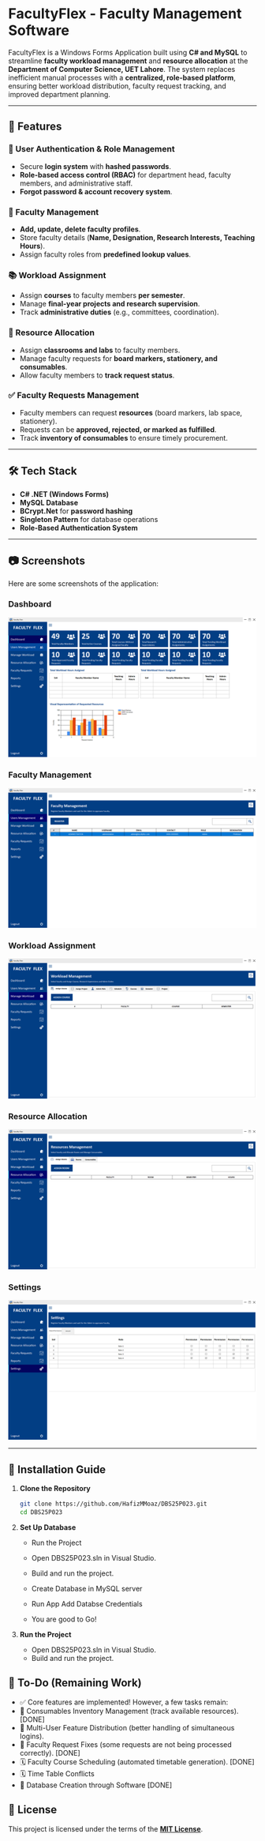 # FacultyFlex - Faculty Management Software

FacultyFlex is a Windows Forms Application built using **C# and MySQL** to streamline **faculty workload management** and **resource allocation** at the **Department of Computer Science, UET Lahore**. The system replaces inefficient manual processes with a **centralized, role-based platform**, ensuring better workload distribution, faculty request tracking, and improved department planning.

---

## 📌 Features

### 🔐 User Authentication & Role Management
- Secure **login system** with **hashed passwords**.
- **Role-based access control (RBAC)** for department head, faculty members, and administrative staff.
- **Forgot password & account recovery system**.

### 🏫 Faculty Management
- **Add, update, delete faculty profiles**.
- Store faculty details (**Name, Designation, Research Interests, Teaching Hours**).
- Assign faculty roles from **predefined lookup values**.

### 📚 Workload Assignment
- Assign **courses** to faculty members **per semester**.
- Manage **final-year projects and research supervision**.
- Track **administrative duties** (e.g., committees, coordination).

### 🏢 Resource Allocation
- Assign **classrooms and labs** to faculty members.
- Manage faculty requests for **board markers, stationery, and consumables**.
- Allow faculty members to **track request status**.

### ✅ Faculty Requests Management
- Faculty members can request **resources** (board markers, lab space, stationery).
- Requests can be **approved, rejected, or marked as fulfilled**.
- Track **inventory of consumables** to ensure timely procurement.

---

## 🛠️ Tech Stack
- **C# .NET (Windows Forms)**
- **MySQL Database**
- **BCrypt.Net** for **password hashing**
- **Singleton Pattern** for database operations
- **Role-Based Authentication System**

---

## 📷 Screenshots

Here are some screenshots of the application:

### Dashboard
![Dashboard](Screenshots/1.png)

### Faculty Management
![Faculty Management](Screenshots/2.png)

### Workload Assignment
![Workload Assignment](Screenshots/3.png)

### Resource Allocation
![Resource Allocation](Screenshots/4.png)

### Settings
![Settings](Screenshots/5.png)

---

## 🚀 Installation Guide

1. **Clone the Repository**  
   ```sh
   git clone https://github.com/HafizMMoaz/DBS25P023.git
   cd DBS25P023

2. **Set Up Database**
    - Run the Project

    - Open DBS25P023.sln in Visual Studio.
    - Build and run the project.

    - Create Database in MySQL server
    - Run App Add Databse Credentials
    - You are good to Go!

3. **Run the Project**
    - Open DBS25P023.sln in Visual Studio.
    - Build and run the project.


## 📝 To-Do (Remaining Work)

- ✅ Core features are implemented! However, a few tasks remain:
- 🛒 Consumables Inventory Management (track available resources). [DONE]
- 👥 Multi-User Feature Distribution (better handling of simultaneous logins).
- 📜 Faculty Request Fixes (some requests are not being processed correctly). [DONE]
- 🗓️ Faculty Course Scheduling (automated timetable generation). [DONE]
- 🗓️ Time Table Conflicts
- 📜 Database Creation through Software [DONE]

## 📄 License

This project is licensed under the terms of the **[MIT License](LICENSE.md)**.